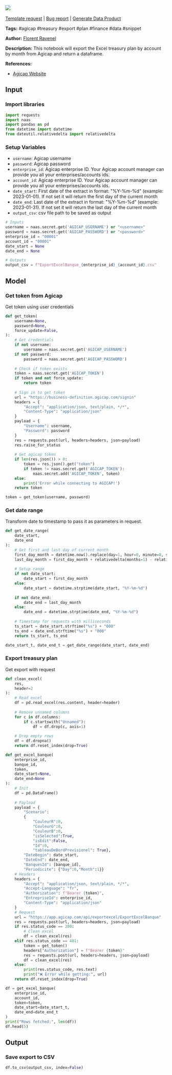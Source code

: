 <a href="https://app.naas.ai/user-redirect/naas/downloader?url=https://raw.githubusercontent.com/jupyter-naas/awesome-notebooks/master/Agicap/Agicap_Export_treasury_plan_by_account.ipynb" target="_parent"><img src="https://naasai-public.s3.eu-west-3.amazonaws.com/open_in_naas.svg"/></a><br><br><a href="https://github.com/jupyter-naas/awesome-notebooks/issues/new?assignees=&labels=&template=template-request.md&title=Tool+-+Action+of+the+notebook+">Template request</a> | <a href="https://github.com/jupyter-naas/awesome-notebooks/issues/new?assignees=&labels=bug&template=bug_report.md&title=Agicap+-+Export+treasury+plan+by+account:+Error+short+description">Bug report</a> | <a href="https://app.naas.ai/user-redirect/naas/downloader?url=https://raw.githubusercontent.com/jupyter-naas/awesome-notebooks/master/Naas/Naas_Start_data_product.ipynb" target="_parent">Generate Data Product</a>

**Tags:** #agicap #treasury #export #plan #finance #data #snippet

**Author:** [Florent Ravenel](https://www.linkedin.com/in/florent-ravenel)

**Description:** This notebook will export the Excel treasury plan by account by month from Agicap and return a dataframe.

**References:**
- [Agicap Website](https://app.agicap.com/fr/)

## Input

### Import libraries


```python
import requests
import naas
import pandas as pd
from datetime import datetime
from dateutil.relativedelta import relativedelta
```

### Setup Variables
- `username`: Agicap username
- `password`: Agicap password
- `enterprise_id`: Agicap enterprise ID. Your Agicap account manager can provide you all your enterprises/accounts ids.
- `account_id`: Agicap enterprise ID. Your Agicap account manager can provide you all your enterprises/accounts ids.
- `date_start`: First date of the extract in format: "%Y-%m-%d" (example: 2023-01-01). If not set it will return the first day of the current month
- `date_end`: Last date of the extract in format: "%Y-%m-%d" (example: 2023-01-31). If not set it will return the last day of the current month
- `output_csv`: csv file path to be saved as output


```python
# Inputs
username = naas.secret.get('AGICAP_USERNAME') or "<username>"
password = naas.secret.get('AGICAP_PASSWORD') or "<password>"
enterprise_id = "00001"
account_id = "00001"
date_start = None
date_end = None

# Outputs
output_csv = f"ExportExcelBanque_{enterprise_id}_{account_id}.csv"
```

## Model

### Get token from Agicap
Get token using user credentials


```python
def get_token(
    username=None,
    password=None,
    force_update=False,
):
    # Get credentials
    if not username:
        username = naas.secret.get('AGICAP_USERNAME')
    if not password:
        password = naas.secret.get('AGICAP_PASSWORD')
        
    # Check if token exists
    token = naas.secret.get('AGICAP_TOKEN')
    if token and not force_update:
        return token
    
    # Sign in to get token
    url = "https://business-definition.agicap.com/signin"
    headers = {
        "Accept": "application/json, text/plain, */*",
        "Content-Type": "application/json"
    }
    payload = {
        "Username": username,
        "Password": password
    }
    res = requests.post(url, headers=headers, json=payload)
    res.raise_for_status
    
    # Get agicap token
    if len(res.json()) > 0:
        token = res.json().get("token")
        if token != naas.secret.get('AGICAP_TOKEN'):
            naas.secret.add('AGICAP_TOKEN', token)
    else:
        print('Error while connecting to AGICAP!')
    return token

token = get_token(username, password)
```

### Get date range
Transform date to timestamp to pass it as parameters in request.


```python
def get_date_range(
    date_start,
    date_end
):
    # Get first and last day of current month
    first_day_month = datetime.now().replace(day=1, hour=0, minute=0, second=0, microsecond=0)
    last_day_month = first_day_month + relativedelta(months=1) - relativedelta(seconds=1)
    
    # Setup range
    if not date_start:
        date_start = first_day_month
    else:
        date_start = datetime.strptime(date_start, "%Y-%m-%d")
        
    if not date_end:
        date_end = last_day_month
    else:
        date_end = datetime.strptime(date_end, "%Y-%m-%d")
        
    # Timestamp for requests with milliseconds
    ts_start = date_start.strftime("%s") + "000"
    ts_end = date_end.strftime("%s") + "000"
    return ts_start, ts_end

date_start_t, date_end_t = get_date_range(date_start, date_end)
```

### Export treasury plan
Get export with request


```python
def clean_excel(
    res,
    header=2
):
    # Read excel
    df = pd.read_excel(res.content, header=header)
    
    # Remove unnamed columns
    for c in df.columns:
        if c.startswith("Unnamed"):
            df = df.drop(c, axis=1)
            
    # Drop empty rows
    df = df.dropna()
    return df.reset_index(drop=True)

def get_excel_banque(
    enterprise_id,
    banque_id,
    token,
    date_start=None,
    date_end=None
):
    # Init
    df = pd.DataFrame()
    
    # Payload
    payload = {
        "Scenario":
        {
            "CouleurR":0,
            "CouleurG":0,
            "CouleurB":0,
            "isSelected":True,
            "isEdit":False,
            "Id":0,
            "tableauDeBordPrevisionel": True},
        "DateBegin": date_start,
        "DateEnd": date_end,
        "BanquesId": [banque_id],
        "Periodicite": {"Day":0,"Month":1}}
    # Headers
    headers = {
        "Accept": "application/json, text/plain, */*",
        "Accept-Language": "fr",
        "Authorization": f"Bearer {token}",
        "EntrepriseId": enterprise_id,
        "Content-Type": "application/json"
    }
    # Request
    url = "https://app.agicap.com/api/exportexcel/ExportExcelBanque"
    res = requests.post(url, headers=headers, json=payload)
    if res.status_code == 200:
        # Clean excel
        df = clean_excel(res)
    elif res.status_code == 401:
        token = get_token()
        headers["Authorization"] = f"Bearer {token}"
        res = requests.post(url, headers=headers, json=payload)
        df = clean_excel(res)
    else:
        print(res.status_code, res.text)
        print("❌ Error while getting:", url)
    return df.reset_index(drop=True)

df = get_excel_banque(
    enterprise_id,
    account_id,
    token=token,
    date_start=date_start_t,
    date_end=date_end_t
)
print("Rows fetched:", len(df))
df.head(5)
```

 

## Output

### Save export to CSV


```python
df.to_csv(output_csv, index=False)
```
